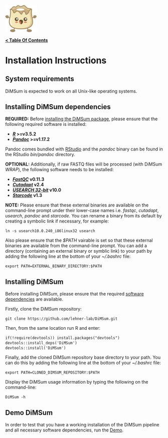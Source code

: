 <p align="left">
  <img src="../Dumpling.png" width="100">
</p>

**[< Table Of Contents](https://github.com/lehner-lab/DiMSum#table-of-contents)**
# Installation Instructions

## System requirements

DiMSum is expected to work on all Unix-like operating systems.

## Installing DiMSum dependencies

**REQUIRED:** Before [installing the DiMSum package](#installing-dimsum), please ensure that the following required software is installed:

* **[_R_](https://www.r-project.org/) >=v3.5.2**
* **[_Pandoc_](https://pandoc.org/installing.html) >=v1.17.2**

Pandoc comes bundled with [RStudio](https://rstudio.com/products/rstudio/download/) and the *pandoc* binary can be found in the RStudio *bin/pandoc* directory.

**OPTIONAL:** Additionally, if raw FASTQ files will be processed (with DiMSum *WRAP*), the following software needs to be installed:

* **[_FastQC_](https://www.bioinformatics.babraham.ac.uk/projects/fastqc/) v0.11.3**
* **[_Cutadapt_](https://cutadapt.readthedocs.io/en/stable/) v2.4**
* **[_USEARCH 32-bit_](https://drive5.com/usearch/download.html) v10.0**
* **[_Starcode_](https://github.com/gui11aume/starcode) v1.3**

**NOTE:** Please ensure that these external binaries are available on the command-line prompt under their lower-case names i.e. *fastqc*, *cutadapt*, *usearch*, *pandoc* and *starcode*. You can rename a binary from its default by creating a symbolic link if necessary, for example:
```
ln -s usearch10.0.240_i86linux32 usearch 
```
Also please ensure that the *$PATH* vairable is set so that these external binaries are available from the command-line prompt. You can add a directory (containing an external binary or symblic link) to your path by adding the following line at the bottom of your *~/.bashrc* file:
```
export PATH=EXTERNAL_BINARY_DIRECTORY:$PATH
```

## Installing DiMSum

Before installing DiMSum, please ensure that the required [software dependencies](#installing-dimsum-dependencies) are available.

Firstly, clone the DiMSum repository:
```
git clone https://github.com/lehner-lab/DiMSum.git
```
Then, from the same location run R and enter:
```
if(!require(devtools)) install.packages("devtools")
devtools::install_deps('DiMSum')
devtools::install('DiMSum')
```
Finally, add the cloned DiMSum repository base directory to your path. You can do this by adding the following line at the bottom of your *~/.bashrc* file:
```
export PATH=CLONED_DIMSUM_REPOSITORY:$PATH
```
Display the DiMSum usage information by typing the following on the command-line:
```
DiMSum -h
```

## Demo DiMSum

In order to test that you have a working installation of the DiMSum pipeline and all necessary software dependencies, run the [Demo](DEMO.md).
